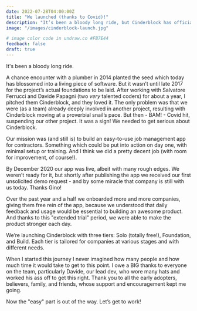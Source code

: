 ```yaml
---
date: 2022-07-28T04:00:00Z
title: "We launched (thanks to Covid)!"
description: "It’s been a bloody long ride, but Cinderblock has officially launched!"
image: "/images/cinderblock-launch.jpg"

# image color code in undraw.co #FB7E44 
feedback: false
draft: true
---
```


It's been a bloody long ride.

A chance encounter with a plumber in 2014 planted the seed which today has blossomed into a living piece of software. But it wasn’t until late 2017 for the project’s actual foundations to be laid. After working with Salvatore Ferrucci and Davide Papagni (two _very_ talented coders) for about a year, I pitched them Cinderblock, and they loved it. The only problem was that we were (as a team) already deeply involved in another project, resulting with Cinderblock moving at a proverbial snail’s pace. But then - BAM! - Covid hit, suspending our other project. It was a sign! We needed to get serious about Cinderblock.

Our mission was (and still is) to build an easy-to-use job management app for contractors. Something which could be put into action on day one, with minimal setup or training. And I think we did a pretty decent job (with room for improvement, of course!).

By December 2020 our app was live, albeit with many rough edges. We weren’t ready for it, but shortly after publishing the app we received our first unsolicited demo request - and by some miracle that company is still with us today. Thanks Gino!

Over the past year and a half we onboarded more and more companies, giving them free rein of the app, because we understood that daily feedback and usage would be essential to building an awesome product. And thanks to this "extended trial" period, we were able to make the product stronger each day.

We’re launching Cinderblock with three tiers: Solo (totally free!), Foundation, and Build. Each tier is tailored for companies at various stages and with different needs.

When I started this journey I never imagined how many people and how much time it would take to get to this point. I owe a BIG thanks to everyone on the team, particularly Davide, our lead dev, who wore many hats and worked his ass off to get this right. Thank you to all the early adopters, believers, family, and friends, whose support and encouragement kept me going.

Now the "easy" part is out of the way. Let’s get to work!
